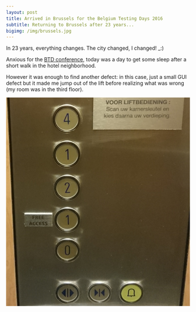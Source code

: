 ```yaml
---
layout: post
title: Arrived in Brussels for the Belgium Testing Days 2016
subtitle: Returning to Brussels after 23 years...
bigimg: /img/brussels.jpg
---
```


In 23 years, everything changes. The city changed, I changed! \_:)

Anxious for the [BTD conference](http://btdconf.org), today was a day to get some sleep after a short walk in the hotel neighborhood.

However it was enough to find another defect: in this case, just a small GUI defect but it made me jump out of the lift before realizing what was wrong (my room was in the third floor).

![Missing Third Floor](/img/missing-third-floor.jpg)